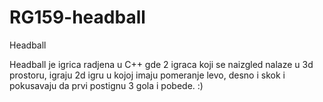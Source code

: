 # RG159-headball
Headball

Headball je igrica radjena u C++ gde 2 igraca koji se naizgled nalaze u 3d prostoru, igraju 2d igru u kojoj imaju pomeranje levo, desno i skok i pokusavaju da prvi postignu 3 gola i pobede. :)
